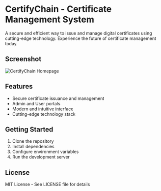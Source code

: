 # CertifyChain - Certificate Management System

A secure and efficient way to issue and manage digital certificates using cutting-edge technology. Experience the future of certificate management today.

## Screenshot

![CertifyChain Homepage](screenshots/homepage.png)

## Features

- Secure certificate issuance and management
- Admin and User portals
- Modern and intuitive interface
- Cutting-edge technology stack

## Getting Started

1. Clone the repository
2. Install dependencies
3. Configure environment variables
4. Run the development server

## License

MIT License - See LICENSE file for details 